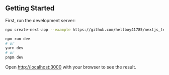 
## Getting Started

First, run the development server:

```bash
npx create-next-app --example https://github.com/hellboy41785/nextjs_temp test-template

npm run dev
# or
yarn dev
# or
pnpm dev
```

Open [http://localhost:3000](http://localhost:3000) with your browser to see the result.



